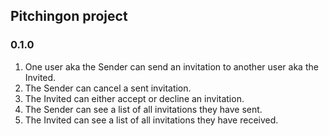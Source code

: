 ## Pitchingon project

### 0.1.0

1. One user aka the Sender can send an invitation to another user aka the Invited.
2. The Sender can cancel a sent invitation.
3. The Invited can either accept or decline an invitation.
4. The Sender can see a list of all invitations they have sent.
5. The Invited can see a list of all invitations they have received.
